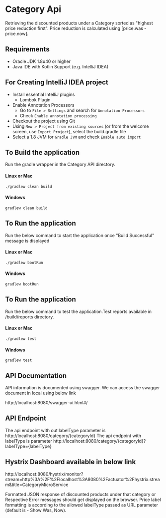 # Category Api
Retrieving the discounted products under a Category sorted as "highest price reduction first". Price reduction is calculated using [price.was - price.now].

## Requirements
* Oracle JDK 1.8u40 or higher
* Java IDE with Kotlin Support (e.g. IntelliJ IDEA)

## For Creating IntelliJ IDEA project

* Install essential IntelliJ plugins
  * Lombok Plugin
* Enable Annotation Processors
  * Go to `File > Settings` and search for `Annotation Processors`
  * Check `Enable annotation processing`
* Checkout the project using Git
* Using `New > Project from existing sources` (or from the welcome screen, use `Import Project`), select the build.gradle file
* Select a 1.8 JVM for `Gradle JVM` and check `Enable auto import`

## To Build the application

Run the gradle wrapper in the Category API directory.

#### Linux or Mac

    ./gradlew clean build

#### Windows

    gradlew clean build

## To Run the application

Run the below command to start the application once "Build Successful" message is displayed

#### Linux or Mac

    ./gradlew bootRun

#### Windows

    gradlew bootRun

## To Run the application

Run the below command to test the application.Test reports available in /build/reports directory.

#### Linux or Mac

    ./gradlew test

#### Windows

    gradlew test

## API Documentation

API information is documented using swagger. We can access the swagger document in local using below link

http://localhost:8080/swagger-ui.html#/

## API Endpoint

The api endpoint with out labelType parameter is  http://localhost:8080/category/{categoryId}
The api endpoint with labelType is parameter http://localhost:8080/category/{categoryId}?labelType={labelType}

## Hystrix Dashboard available in below link

http://localhost:8080/hystrix/monitor?stream=http%3A%2F%2Flocalhost%3A8080%2Factuator%2Fhystrix.stream&title=CategoryMicroService


Formatted JSON response of discounted products under that category or Respective Error messages should get displayed on the browser.
Price label formatting is according to the allowed labelType passed as URL parameter (default is - Show Was, Now).


